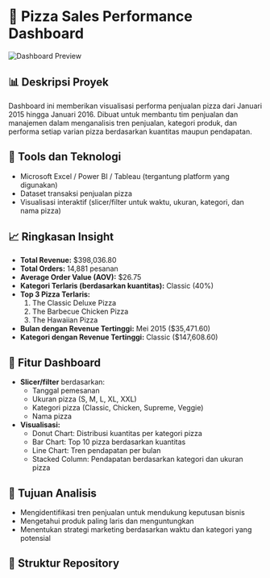 # 🍕 Pizza Sales Performance Dashboard

![Dashboard Preview](dashboard_pizza.png)

## 📊 Deskripsi Proyek

Dashboard ini memberikan visualisasi performa penjualan pizza dari Januari 2015 hingga Januari 2016. Dibuat untuk membantu tim penjualan dan manajemen dalam menganalisis tren penjualan, kategori produk, dan performa setiap varian pizza berdasarkan kuantitas maupun pendapatan.

## 🔧 Tools dan Teknologi

- Microsoft Excel / Power BI / Tableau (tergantung platform yang digunakan)
- Dataset transaksi penjualan pizza
- Visualisasi interaktif (slicer/filter untuk waktu, ukuran, kategori, dan nama pizza)

## 📈 Ringkasan Insight

- **Total Revenue:** \$398,036.80
- **Total Orders:** 14,881 pesanan
- **Average Order Value (AOV):** \$26.75
- **Kategori Terlaris (berdasarkan kuantitas):** Classic (40%)
- **Top 3 Pizza Terlaris:**
  1. The Classic Deluxe Pizza
  2. The Barbecue Chicken Pizza
  3. The Hawaiian Pizza
- **Bulan dengan Revenue Tertinggi:** Mei 2015 (\$35,471.60)
- **Kategori dengan Revenue Tertinggi:** Classic (\$147,608.60)

## 📌 Fitur Dashboard

- **Slicer/filter** berdasarkan:
  - Tanggal pemesanan
  - Ukuran pizza (S, M, L, XL, XXL)
  - Kategori pizza (Classic, Chicken, Supreme, Veggie)
  - Nama pizza
- **Visualisasi:**
  - Donut Chart: Distribusi kuantitas per kategori pizza
  - Bar Chart: Top 10 pizza berdasarkan kuantitas
  - Line Chart: Tren pendapatan per bulan
  - Stacked Column: Pendapatan berdasarkan kategori dan ukuran pizza

## 🧠 Tujuan Analisis

- Mengidentifikasi tren penjualan untuk mendukung keputusan bisnis
- Mengetahui produk paling laris dan menguntungkan
- Menentukan strategi marketing berdasarkan waktu dan kategori yang potensial

## 📂 Struktur Repository


